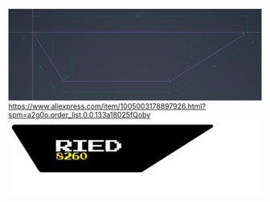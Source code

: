 ![image](sticker1_size.JPG)
https://www.aliexpress.com/item/1005003178897926.html?spm=a2g0o.order_list.0.0.133a18025fQoby
![image](logo.JPG)

